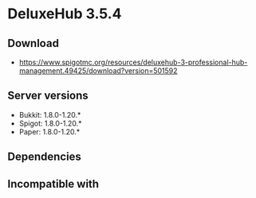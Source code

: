 # DeluxeHub 3.5.4

## Download
- https://www.spigotmc.org/resources/deluxehub-3-professional-hub-management.49425/download?version=501592
## Server versions
- Bukkit: 1.8.0-1.20.*
- Spigot: 1.8.0-1.20.*
- Paper: 1.8.0-1.20.*

## Dependencies

## Incompatible with